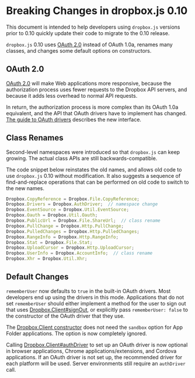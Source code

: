 # Breaking Changes in dropbox.js 0.10

This document is intended to help developers using `dropbox.js` versions prior
to 0.10 quickly update their code to migrate to the 0.10 release.

`dropbox.js` 0.10 uses [OAuth 2.0](http://tools.ietf.org/html/rfc6749) instead
of OAuth 1.0a, renames many classes, and changes some default options on
constructors.


## OAuth 2.0

[OAuth 2.0](http://tools.ietf.org/html/rfc6749) will make Web applications more
responsive, because the authorization process uses fewer requests to the
Dropbox API servers, and because it adds less overhead to normal API requests.

In return, the authorization process is more complex than its OAuth 1.0a
equivalent, and the API that OAuth drivers have to implement has changed.
[The guide to OAuth drivers](guides/auth_drivers.md) describes the new
interface.


## Class Renames

Second-level namespaces were introduced so that `dropbox.js` can keep growing.
The actual class APIs are still backwards-compatible.

The code snippet below reinstates the old names, and allows old code to use
`dropbox.js` 0.10 without modification. It also suggests a sequence of
find-and-replace operations that can be performed on old code to switch to the
new names.

```javascript
Dropbox.CopyReference = Dropbox.File.CopyReference;
Dropbox.Drivers = Dropbox.AuthDriver;  // namespace change
Dropbox.EventSource = Dropbox.Util.EventSource;
Dropbox.Oauth = Dropbox.Util.Oauth;
Dropbox.PublicUrl = Dropbox.File.ShareUrl;  // class rename
Dropbox.PullChange = Dropbox.Http.PullChange;
Dropbox.PulledChanges = Dropbox.Http.PulledChanges;
Dropbox.RangeInfo = Dropbox.Http.RangeInfo;
Dropbox.Stat = Dropbox.File.Stat;
Dropbox.UploadCursor = Dropbox.Http.UploadCursor;
Dropbox.UserInfo = Dropbox.AccountInfo;  // class rename
Dropbox.Xhr = Dropbox.Util.Xhr;
```


## Default Changes

`rememberUser` now defaults to `true` in the built-in OAuth drivers. Most
developers end up using the drivers in this mode. Applications that do not set
`rememberUser` should either implement a method for the user to sign out that
uses
[Dropbox.Client#signOut](http://coffeedoc.info/github/dropbox/dropbox-js/master/classes/Dropbox/Client.html#signOut-instance),
or explicitly pass `rememberUser: false` to the constructor of the OAuth driver
that they use.

The
[Dropbox.Client constructor](http://coffeedoc.info/github/dropbox/dropbox-js/master/classes/Dropbox/Client.html#constructor-instance)
does not need the `sandbox` option for App Folder applications. The option is
now completely ignored.

Calling
[Dropbox.Client#authDriver](http://coffeedoc.info/github/dropbox/dropbox-js/master/classes/Dropbox/Client.html#authDriver-instance)
to set up an OAuth driver is now optional in browser applications, Chrome
applications/extensions, and Cordova applications. If an OAuth driver is not
set up, the recommended driver for each platform will be used. Server
environments still require an `authDriver` call.
